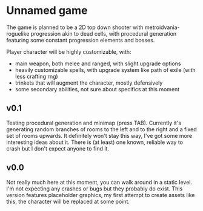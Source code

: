 # Unnamed game
The game is planned to be a 2D top down shooter with metroidvania-roguelike progression akin to dead cells, with procedural generation featuring some constant progression elements and bosses.

Player character will be highly customizable, with:
* main weapon, both melee and ranged, with slight upgrade options
* heavily customizable spells, with upgrade system like path of exile (with less crafting rng)
* trinkets that will augment the character, mostly defensively
* some secondary abilities, not sure about specifics at this moment
## v0.1
Testing procedural generation and minimap (press TAB). Currently it's generating random branches of rooms to the left and to the right and a fixed set of rooms upwards. It definitely won't stay this way, I've got some more interesting ideas about it. There is (at least) one known, reliable way to crash but I don't expect anyone to find it.
## v0.0
Not really much here at this moment, you can walk around in a static level. I'm not expecting any crashes or bugs but they probably do exist. This version features placeholder graphics, my first attempt to create assets like this, the character will be replaced at some point.

